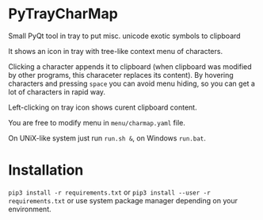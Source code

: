 PyTrayCharMap
=============

Small PyQt tool in tray to put misc. unicode exotic symbols to clipboard

It shows an icon in tray with tree-like context menu of characters.

Clicking a character appends it to clipboard (when clipboard was modified
by other programs, this characeter replaces its content). By hovering
characters and pressing `space` you can avoid menu hiding, so you
can get a lot of characters in rapid way.

Left-clicking on tray icon shows curent clipboard content.

You are free to modify menu in `menu/charmap.yaml` file.

On UNiX-like system just run `run.sh &`, on Windows `run.bat`.

Installation
============

`pip3 install -r requirements.txt` or `pip3 install --user -r requirements.txt`
or use system package manager depending on your environment.
